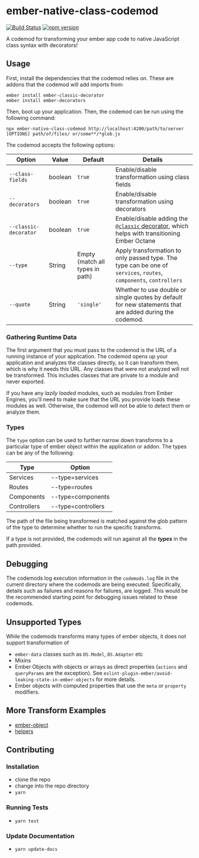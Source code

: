 # ember-native-class-codemod

[![Build Status](https://travis-ci.org/ember-codemods/ember-native-class-codemod.svg?branch=master)](https://travis-ci.org/ember-codemods/ember-native-class-codemod)
[![npm version](https://badge.fury.io/js/ember-native-class-codemod.svg)](https://badge.fury.io/js/ember-native-class-codemod)

A codemod for transforming your ember app code to native JavaScript class syntax
with decorators!

## Usage

First, install the dependencies that the codemod relies on. These are
addons that the codemod will add imports from:

```
ember install ember-classic-decorator
ember install ember-decorators 
```

Then, boot up your application. Then, the codemod can be run using the
following command:

```
npx ember-native-class-codemod http://localhost:4200/path/to/server [OPTIONS] path/of/files/ or/some**/*glob.js
```

The codemod accepts the following options:

|        Option         |  Value  |             Default             |                                                                     Details                                                                      |
| --------------------- | ------- | ------------------------------- | ------------------------------------------------------------------------------------------------------------------------------------------------ |
| `--class-fields`      | boolean | `true`                          | Enable/disable transformation using class fields                                                                                                 |
| `--decorators`        | boolean | `true`                          | Enable/disable transformation using decorators                                                                                                   |
| `--classic-decorator` | boolean | `true`                          | Enable/disable adding the [`@classic` decorator](https://github.com/pzuraq/ember-classic-decorator), which helps with transitioning Ember Octane |
| `--type`              | String  | Empty (match all types in path) | Apply transformation to only passed type. The type can be one of `services`, `routes`, `components`, `controllers`                               |
| `--quote`             | String  | `'single'`                      | Whether to use double or single quotes by default for new statements that are added during the codemod.                                          |

### Gathering Runtime Data

The first argument that you must pass to the codemod is the URL of a running
instance of your application. The codemod opens up your application and analyzes
the classes directly, so it can transform them, which is why it needs this URL.
Any classes that were not analyzed will not be transformed. This includes
classes that are private to a module and never exported.

If you have any _lazily loaded_ modules, such as modules from Ember Engines,
you'll need to make sure that the URL you provide loads these modules as well.
Otherwise, the codemod will not be able to detect them or analyze them.

### Types

The `type` option can be used to further narrow down transforms to a particular type of
ember object within the application or addon. The types can be any of the
following:

| Type        | Option             |
| ----------- | ------------------ |
| Services    | --type=services    |
| Routes      | --type=routes      |
| Components  | --type=components  |
| Controllers | --type=controllers |

The path of the file being transformed is matched against the glob pattern of
the type to determine whether to run the specific transforms.

If a type is not provided, the codemods will run against all the **_types_** in
the path provided.

## Debugging

The codemods log execution information in the `codemods.log` file in the current
directory where the codemods are being executed. Specifically, details such as
failures and reasons for failures, are logged. This would be the recommended
starting point for debugging issues related to these codemods.

## Unsupported Types

While the codemods transforms many types of ember objects, it does not support
transformation of

- `ember-data` classes such as `DS.Model`, `DS.Adapter` etc
- Mixins
- Ember Objects with objects or arrays as direct properties (`actions` and
  `queryParams` are the exception). See `eslint-plugin-ember/avoid-leaking-state-in-ember-objects`
  for more details.
- Ember objects with computed properties that use the `meta` or `property`
  modifiers.

## More Transform Examples

<!--TRANSFORMS_START-->
* [ember-object](transforms/ember-object/README.md)
* [helpers](transforms/helpers/README.md)
<!--TRANSFORMS_END-->

## Contributing

### Installation

- clone the repo
- change into the repo directory
- `yarn`

### Running Tests

- `yarn test`

### Update Documentation

- `yarn update-docs`
